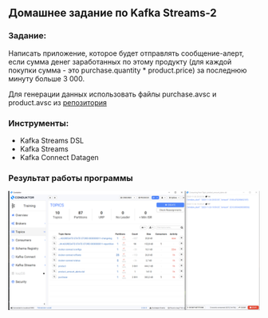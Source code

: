 ## Домашнее задание по Kafka Streams-2

### Задание:
Написать приложение, которое будет отправлять сообщение-алерт, если сумма денег заработанных по этому продукту (для каждой покупки сумма - это purchase.quantity * product.price) за последнюю минуту больше 3 000.

Для генерации данных использовать файлы purchase.avsc и product.avsc из [репозитория](https://github.com/netology-ds-team/kafka-streams-practice)


### Инструменты:
- Kafka Streams DSL
- Kafka Streams
- Kafka Connect Datagen

### Результат работы программы
![Результата работы программы](https://github.com/msavilov/Data_engineering/blob/main/Data_streaming/2_Kafka_Stream/DSL_screen.png)
